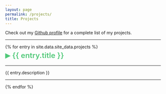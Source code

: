 ```yaml
---
layout: page
permalink: /projects/
title: Projects
---
```


<p>
Check out my <a href="https://github.com/jawadefaj">Github profile</a> for a complete list of my projects.
</p>
<hr>
{% for entry in site.data.site_data.projects %}
<details>
  <summary class="toggle"><span class="arrow">&#9656;</span> {{ entry.title }}</summary>

  {% if entry.images %}
    <div class="project-images {{ entry.image_layout }}">
      {% for img in entry.images %}
        <img src="{{ img }}" alt="{{ entry.title }}" class="project-img">
      {% endfor %}
    </div>
  {% endif %}

  <br>
  {% for link in entry.links %}
    <a href="{{ link.url }}" class="color-button">{{ link.text }}</a>
  {% endfor %}
</details>
<hr><p>{{ entry.description }}</p><hr>
{% endfor %}

<!-- ─────  S T Y L E S  ─────────────────────────────────────────────────────────────── -->
<style>
summary.toggle {
  cursor: pointer;
  display: flex;
  align-items: center;
  gap: 0.45rem;
  font-size: 1.5rem;
  font-weight: 600;
  color: #50C878;
  white-space: nowrap;
}
summary.toggle::-webkit-details-marker,
summary.toggle::marker { display: none; }
summary.toggle .arrow {
  font-size: 1.3em;
  transition: transform 0.2s ease;
}
details[open] > summary.toggle .arrow {
  transform: rotate(90deg);
}

.project-images.row {
  display: flex;
  flex-wrap: wrap;
  gap: 0.75rem;
  margin: 1em 0;
}
.project-images.column {
  display: flex;
  flex-direction: column;
  gap: 0.75rem;
  margin: 1em 0;
}
.project-img {
  max-width: 100%;
  height: auto;
  border-radius: 8px;
}
</style>

<!-- ─────  J S  (A C C O R D I O N)  ──────────────────────────────────────────────── -->
<script>
document.addEventListener('DOMContentLoaded', () => {
  const all = document.querySelectorAll('details');
  all.forEach(d => d.addEventListener('toggle', () => {
    if (!d.open) return;
    all.forEach(o => { if (o !== d) o.open = false; });
  }));
});
</script>
